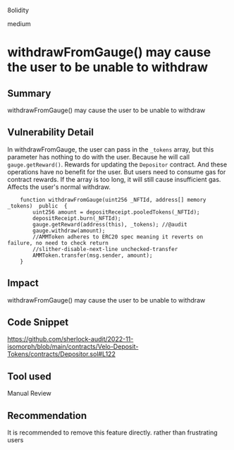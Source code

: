 8olidity

medium

# withdrawFromGauge() may cause the user to be unable to withdraw

## Summary
withdrawFromGauge() may cause the user to be unable to withdraw
## Vulnerability Detail
In withdrawFromGauge, the user can pass in the `_tokens` array, but this parameter has nothing to do with the user. Because he will call `gauge.getReward()`. Rewards for updating the `Depositor` contract. And these operations have no benefit for the user. But users need to consume gas for contract rewards. If the array is too long, it will still cause insufficient gas. Affects the user's normal withdraw.
```solidity
    function withdrawFromGauge(uint256 _NFTId, address[] memory _tokens)  public  {
        uint256 amount = depositReceipt.pooledTokens(_NFTId);
        depositReceipt.burn(_NFTId);
        gauge.getReward(address(this), _tokens); //@audit  
        gauge.withdraw(amount);
        //AMMToken adheres to ERC20 spec meaning it reverts on failure, no need to check return
        //slither-disable-next-line unchecked-transfer
        AMMToken.transfer(msg.sender, amount);
    }
```


## Impact
withdrawFromGauge() may cause the user to be unable to withdraw
## Code Snippet
https://github.com/sherlock-audit/2022-11-isomorph/blob/main/contracts/Velo-Deposit-Tokens/contracts/Depositor.sol#L122
## Tool used

Manual Review

## Recommendation
It is recommended to remove this feature directly. rather than frustrating users